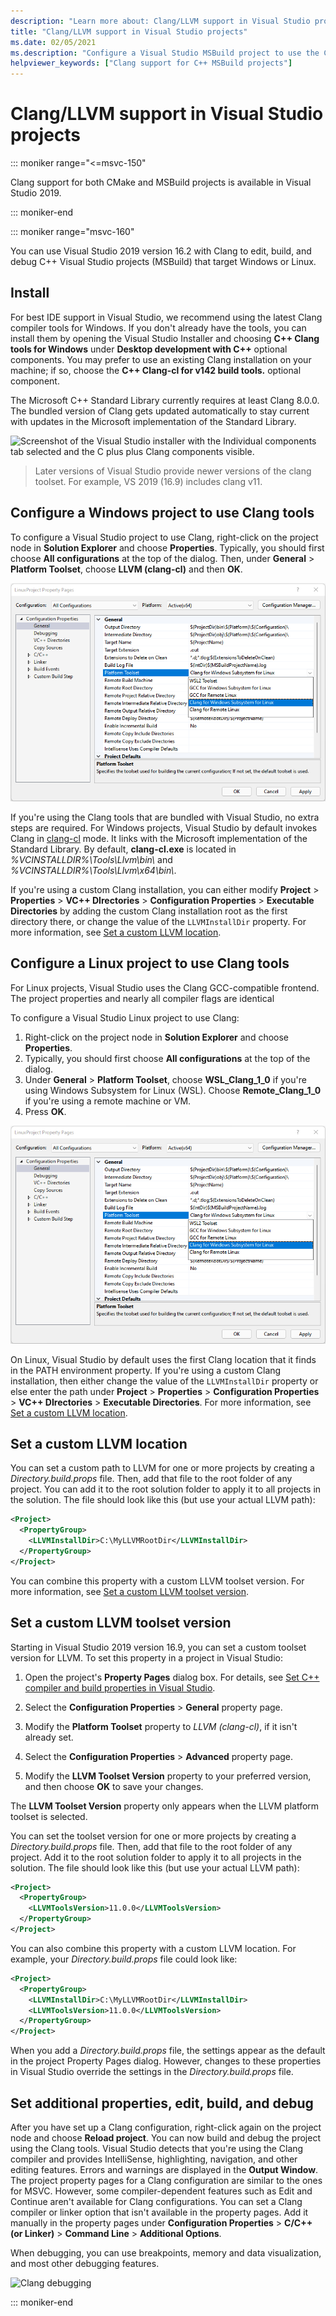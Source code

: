 ```yaml
---
description: "Learn more about: Clang/LLVM support in Visual Studio projects"
title: "Clang/LLVM support in Visual Studio projects"
ms.date: 02/05/2021
ms.description: "Configure a Visual Studio MSBuild project to use the Clang/LLVM toolchain."
helpviewer_keywords: ["Clang support for C++ MSBuild projects"]
---
```

# Clang/LLVM support in Visual Studio projects

::: moniker range="<=msvc-150"

Clang support for both CMake and MSBuild projects is available in Visual Studio 2019.

::: moniker-end

::: moniker range="msvc-160"

You can use Visual Studio 2019 version 16.2 with Clang to edit, build, and debug C++ Visual Studio projects (MSBuild) that target Windows or Linux.

## Install

For best IDE support in Visual Studio, we recommend using the latest Clang compiler tools for Windows. If you don't already have the tools, you can install them by opening the Visual Studio Installer and choosing **C++ Clang tools for Windows** under **Desktop development with C++** optional components. You may prefer to use an existing Clang installation on your machine; if so, choose the **C++ Clang-cl for v142 build tools.** optional component.

The Microsoft C++ Standard Library currently requires at least Clang 8.0.0. The bundled version of Clang gets updated automatically to stay current with updates in the Microsoft implementation of the Standard Library.

![Screenshot of the Visual Studio installer with the Individual components tab selected and the C plus plus Clang components visible.](media/clang-install-vs2019.png)

> Later versions of Visual Studio provide newer versions of the clang toolset. For example, VS 2019 (16.9) includes clang v11.

## Configure a Windows project to use Clang tools

To configure a Visual Studio project to use Clang, right-click on the project node in **Solution Explorer** and choose **Properties**. Typically, you should first choose **All configurations** at the top of the dialog. Then, under **General** > **Platform Toolset**, choose **LLVM (clang-cl)** and then **OK**.

![Screenshot of the Property Pages dialog box with Configuration Properties > General selected and the Platform Toolset and L L V M (clang c l) options highlighted.](media/clang-msbuild-prop-page.png)

If you're using the Clang tools that are bundled with Visual Studio, no extra steps are required. For Windows projects, Visual Studio by default invokes Clang in [clang-cl](https://llvm.org/devmtg/2014-04/PDFs/Talks/clang-cl.pdf) mode. It links with the Microsoft implementation of the Standard Library. By default, **clang-cl.exe** is located in *%VCINSTALLDIR%\\Tools\\Llvm\\bin\\* and *%VCINSTALLDIR%\\Tools\\Llvm\\x64\\bin\\*.

If you're using a custom Clang installation, you can either modify **Project** > **Properties** > **VC++ DIrectories** > **Configuration Properties** > **Executable Directories** by adding the custom Clang installation root as the first directory there, or change the value of the `LLVMInstallDir` property. For more information, see [Set a custom LLVM location](#custom_llvm_location).

## Configure a Linux project to use Clang tools

For Linux projects, Visual Studio uses the Clang GCC-compatible frontend. The project properties and nearly all compiler flags are identical

To configure a Visual Studio Linux project to use Clang:

1. Right-click on the project node in **Solution Explorer** and choose **Properties**.
1. Typically, you should first choose **All configurations** at the top of the dialog.
1. Under **General** > **Platform Toolset**, choose **WSL_Clang_1_0** if you're using Windows Subsystem for Linux (WSL). Choose **Remote_Clang_1_0** if you're using a remote machine or VM.
1. Press **OK**.

![Screenshot of the Console App clang Visual Studio 2019 Property Pages dialog box with Configuration Properties > General selected and the Platform Toolset and L L V M (clang c l) options highlighted.](media/clang-msbuild-prop-page.png)

On Linux, Visual Studio by default uses the first Clang location that it finds in the PATH environment property. If you're using a custom Clang installation, then either change the value of the `LLVMInstallDir` property or else enter the path under **Project** > **Properties** > **Configuration Properties** > **VC++ DIrectories** > **Executable Directories**. For more information, see [Set a custom LLVM location](#custom_llvm_location).

## <a name="custom_llvm_location"></a> Set a custom LLVM location

You can set a custom path to LLVM for one or more projects by creating a *Directory.build.props* file. Then, add that file to the root folder of any project. You can add it to the root solution folder to apply it to all projects in the solution. The file should look like this (but use your actual LLVM path):

```xml
<Project>
  <PropertyGroup>
    <LLVMInstallDir>C:\MyLLVMRootDir</LLVMInstallDir>
  </PropertyGroup>
</Project>
```

You can combine this property with a custom LLVM toolset version. For more information, see [Set a custom LLVM toolset version](#custom_llvm_toolset).

## <a name="custom_llvm_toolset"></a> Set a custom LLVM toolset version

Starting in Visual Studio 2019 version 16.9, you can set a custom toolset version for LLVM. To set this property in a project in Visual Studio:

1. Open the project's **Property Pages** dialog box. For details, see [Set C++ compiler and build properties in Visual Studio](./working-with-project-properties.md).

1. Select the **Configuration Properties** > **General** property page.

1. Modify the **Platform Toolset** property to *LLVM (clang-cl)*, if it isn't already set.

1. Select the **Configuration Properties** > **Advanced** property page.

1. Modify the **LLVM Toolset Version** property to your preferred version, and then choose **OK** to save your changes.

The **LLVM Toolset Version** property only appears when the LLVM platform toolset is selected.

You can set the toolset version for one or more projects by creating a *Directory.build.props* file. Then, add that file to the root folder of any project. Add it to the root solution folder to apply it to all projects in the solution. The file should look like this (but use your actual LLVM path):

```xml
<Project>
  <PropertyGroup>
    <LLVMToolsVersion>11.0.0</LLVMToolsVersion>
  </PropertyGroup>
</Project>
```

You can also combine this property with a custom LLVM location. For example, your *Directory.build.props* file could look like:

```xml
<Project>
  <PropertyGroup>
    <LLVMInstallDir>C:\MyLLVMRootDir</LLVMInstallDir>
    <LLVMToolsVersion>11.0.0</LLVMToolsVersion>
  </PropertyGroup>
</Project>
```

When you add a *Directory.build.props* file, the settings appear as the default in the project Property Pages dialog. However, changes to these properties in Visual Studio override the settings in the *Directory.build.props* file.

## Set additional properties, edit, build, and debug

After you have set up a Clang configuration, right-click again on the project node and choose **Reload project**. You can now build and debug the project using the Clang tools. Visual Studio detects that you're using the Clang compiler and provides IntelliSense, highlighting, navigation, and other editing features. Errors and warnings are displayed in the **Output Window**. The project property pages for a Clang configuration are similar to the ones for MSVC. However, some compiler-dependent features such as Edit and Continue aren't available for Clang configurations. You can set a Clang compiler or linker option that isn't available in the property pages. Add it manually in the property pages under **Configuration Properties** > **C/C++ (or Linker)** > **Command Line** > **Additional Options**.

When debugging, you can use breakpoints, memory and data visualization, and most other debugging features.  

![Clang debugging](media/clang-debug-msbuild.png)

::: moniker-end
